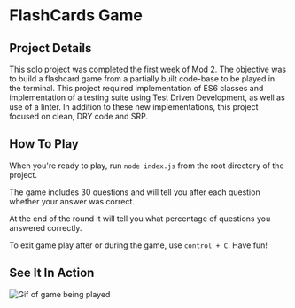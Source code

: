 # FlashCards Game

## Project Details
This solo project was completed the first week of Mod 2.  The objective was to
build a flashcard game from a partially built code-base to be played in the
terminal.  This project required implementation of ES6 classes and
implementation of a testing suite using Test Driven Development, as well as use
of a linter.  In addition to these new implementations, this project focused on
clean, DRY code and SRP.

## How To Play
When you're ready to play, run `node index.js` from the root directory of the
project.

The game includes 30 questions and will tell you after each question whether
your answer was correct.

At the end of the round it will tell you what percentage of questions you
answered correctly.

To exit game play after or during the game, use `control + C`.  Have fun!

## See It In Action
![Gif of game being played](https://user-images.githubusercontent.com/48163945/66167200-ff6e2680-e628-11e9-9cc1-151bed744f78.gif)
